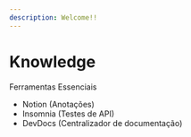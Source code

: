 ```yaml
---
description: Welcome!!
---
```


# Knowledge

Ferramentas Essenciais

* Notion \(Anotações\)
* Insomnia \(Testes de API\)
* DevDocs \(Centralizador de documentação\)



